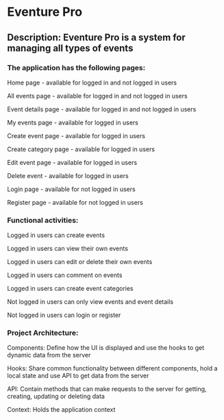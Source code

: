 # Eventure Pro 


## Description: Eventure Pro is a system for managing all types of events



### The application has the following pages:

Home page - available for logged in and not logged in users

All events page - available for logged in and not logged in users

Event details page -  available for logged in and not logged in users

My events page - available for logged in users

Create event page - available for logged in users

Create category page - available for logged in users

Edit event page - available for logged in users

Delete event - available for logged in users

Login page - available for not logged in users 

Register page - available for not logged in users


### Functional activities:

Logged in users can create events

Logged in users can view their own events

Logged in users can edit or delete their own events

Logged in users can comment on events

Logged in users can create event categories

Not logged in users can only view events and event details

Not logged in users can login or register



### Project Architecture:

Components: Define how the UI is displayed and use the hooks to get dynamic data from the server

Hooks: Share common functionality between different components, hold a local state and use API to get data from the server

API: Contain methods that can make requests to the server for getting, creating, updating or deleting data 

Context: Holds the application context

